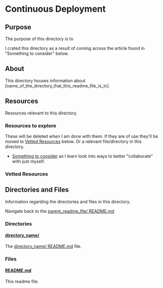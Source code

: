# Continuous Deployment

<!-- [This is the readme template that I'll use throughout the Learning Directory repo. And in directories of other repos.] -->

## Purpose

The purpose of this directory is to <!-- [...]. -->

I crated this directory as a result of coming across the article found in "Something to consider" below.

## About

This directory houses information about [name_of_the_directory_that_this_readme_file_is_in].

<!-- [Some information about this directory.] -->

## Resources

Resources relevant to this directory.

### Resources to explore

These will be deleted when I am done with them. If they are of use they'll be moved to [Vetted Resources](#vetted-resources) below. Or a relevant file/directory in this directory.

- [Something to consider](https://stackoverflow.com/a/30247795) as I learn look into ways to better "collaborate" with just myself.

### Vetted Resources

## Directories and Files

Information regarding the directories and files in this directory.

Navigate back to the [parent_readme_file/ README.md](../README.md)

### Directories

#### [directory_name/](./path_to_directry)

<!-- [About_this_directory.]

[More_info_about_this_directory.] -->

The [directory_name/ README.md](./directory_name/README.md) file.

### Files

<!-- #### [name_of_other_file_in_here.extension]()

[About_this_file.]

[More_info_about_this_file.] -->

#### [README.md](./README.md)

This readme file.
